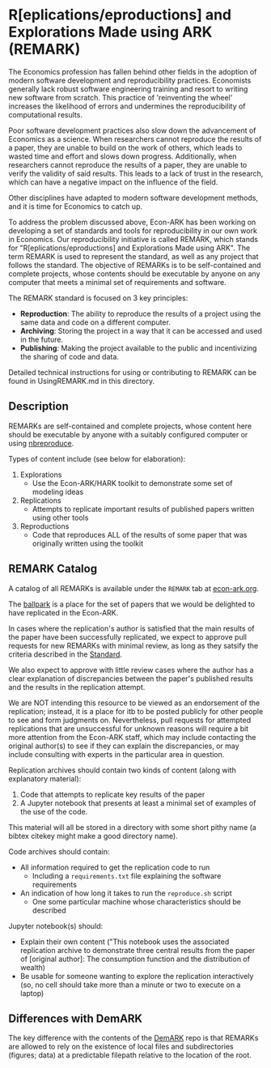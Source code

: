 # R[eplications/eproductions] and Explorations Made using ARK (REMARK)

The Economics profession has fallen behind other fields in the adoption of modern software development and reproducibility practices.
Economists generally lack robust software engineering training and resort to writing new software from scratch.
This practice of 'reinventing the wheel' increases the likelihood of errors and undermines the reproducibility of computational results.

Poor software development practices also slow down the advancement of Economics as a science.
When researchers cannot reproduce the results of a paper, they are unable to build on the work of others, which leads to wasted time and effort and slows down progress.
Additionally, when researchers cannot reproduce the results of a paper, they are unable to verify the validity of said results.
This leads to a lack of trust in the research, which can have a negative impact on the influence of the field.

Other disciplines have adapted to modern software development methods, and it is time for Economics to catch up.

To address the problem discussed above, Econ-ARK has been working on developing a set of standards and tools for reproducibility in our own work in Economics. Our reproducibility initiative is called REMARK, which stands for "R[eplications/eproductions] and Explorations Made using ARK". The term REMARK is used to represent the standard, as well as any project that follows the standard. The objective of REMARKs is to be self-contained and complete projects, whose contents should be executable by anyone on any computer that meets a minimal set of requirements and software.

The REMARK standard is focused on 3 key principles:

- **Reproduction**: The ability to reproduce the results of a project using the same data and code on a different computer.
- **Archiving**: Storing the project in a way that it can be accessed and used in the future.
- **Publishing**: Making the project available to the public and incentivizing the sharing of code and data.

Detailed technical instructions for using or contributing to REMARK can be found in UsingREMARK.md in this directory.

## Description

REMARKs are self-contained and complete projects, whose content here should be executable by anyone with a suitably configured computer or using [nbreproduce](https://econ-ark.github.io/nbreproduce/).

Types of content include (see below for elaboration):

1. Explorations
   * Use the Econ-ARK/HARK toolkit to demonstrate some set of modeling ideas
1. Replications
   * Attempts to replicate important results of published papers written using other tools
1. Reproductions
   * Code that reproduces ALL of the results of some paper that was originally written using the toolkit

## REMARK Catalog

A catalog of all REMARKs  is available under the `REMARK` tab at [econ-ark.org](https://econ-ark.org/materials).

The [ballpark](http://github.com/econ-ark/ballpark) is a place for the set of papers that we would be delighted to have replicated in the Econ-ARK.

In cases where the replication's author is satisfied that the main results of the paper have been successfully replicated, we expect to approve pull requests for new REMARKs with minimal review, as long as they satsify the criteria described in the [Standard](https://github.com/econ-ark/REMARK/blob/master/STANDARD.md).

We also expect to approve with little review cases where the author has a clear explanation of discrepancies between the paper's published results and the results in the replication attempt.

We are NOT intending this resource to be viewed as an endorsement of the replication; instead, it is a place for itb to be posted publicly for other people to see and form judgments on. Nevertheless, pull requests for attempted replications that are unsuccessful for unknown reasons will require a bit more attention from the Econ-ARK staff, which may include contacting the original author(s) to see if they can explain the discrepancies, or may include consulting with experts in the particular area in question.

Replication archives should contain two kinds of content (along with explanatory material):

1. Code that attempts to replicate key results of the paper
1. A Jupyter notebook that presents at least a minimal set of examples of the use of the code.

This material will all be stored in a directory with some short pithy name (a bibtex citekey might make a good directory name).

Code archives should contain:
   * All information required to get the replication code to run
      * Including a `requirements.txt` file explaining the software requirements
   * An indication of how long it takes to run the `reproduce.sh` script
      * One some particular machine whose characteristics should be described

Jupyter notebook(s) should:
   * Explain their own content ("This notebook uses the associated replication archive to demonstrate three central results from the paper of [original author]: The consumption function and the distribution of wealth)
   * Be usable for someone wanting to explore the replication interactively (so, no cell should take more than a minute or two to execute on a laptop)

## Differences with DemARK

The key difference with the contents of the [DemARK](https://github.com/econ-ark/DemARK) repo is that REMARKs are allowed to rely on the existence of local files and subdirectories (figures; data) at a predictable filepath relative to the location of the root.

